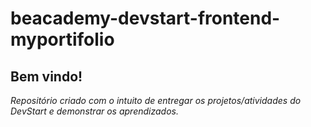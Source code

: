 # beacademy-devstart-frontend-myportifolio

## Bem vindo!
 *Repositório criado com o intuito de entregar os projetos/atividades do DevStart e demonstrar os aprendizados.*